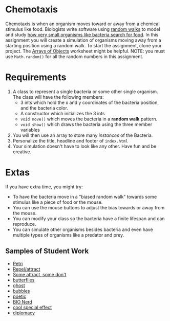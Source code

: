 Chemotaxis
==========
Chemotaxis is when an organism moves toward or away from a chemical stimulus like food. Biologists write software using [random walks](http://www.mit.edu/~kardar/teaching/projects/chemotaxis(AndreaSchmidt)/random.htm) to model and study [how very small organisms like bacteria search for food](http://www.mit.edu/~kardar/teaching/projects/chemotaxis(AndreaSchmidt)/). In this assignment you will create a simulation of organisms moving away from a starting position using a random walk. To start the assignment, clone your project. The [Arrays of Objects](https://drive.google.com/file/d/0Bz2ZkT6qWPYTZ1FCOTZrWS1pb3M/view?usp=sharing) worksheet might be helpful. NOTE: you must use `Math.random()` for all the random numbers in this assignment. 

Requirements
============
1. A class to represent a single bacteria or some other single organism. The class will have the following members:
   - 3 ints which hold the x and y coordinates of the bacteria position, and the bacteria color.
   - A constructor which initializes the 3 ints
   - `void move()` which moves the bacteria in a **random walk** pattern.
   - `void show()` which draws the bacteria using the three member variables 
2. You will then use an array to store many *instances* of the Bacteria. 
3. Personalize the title, headline and footer of `index.html`
4. Your simulation doesn't have to look like any other. Have fun and be creative.
   
Extas
==========
If you have extra time, you might try:
* To have the bacteria move in a "biased random walk" towards some stimulus like a piece of food or the mouse. 
* You can use the mouse buttons to adjust the bias towards or away from the mouse. 
* You can modify your class so the bacteria have a finite lifespan and can reproduce. 
* You can simulate other organisms besides bacteria and even have multiple types of organisms like a predator and prey. 


Samples of Student Work
-----------------------
* [Petri](https://belee7.github.io/Chemotaxis/)   
* [Repel/attract](https://danieldoan101.github.io/Chemotaxis/)   
* [Some attract, some don't](https://jizeng2.github.io/Chemotaxis/)
* [butterflies](https://lulzees.github.io/Chemotaxis/)
* [ghost](https://darkefox.github.io/Chemotaxis/)
* [bubbles](https://potato-krisu.github.io/Chemotaxis/)
* [poetic](https://lancytan.github.io/Chemotaxis/)
* [BIO Nerd](https://anli32.github.io/Chemotaxis/)
* [cool special effect](https://jalenng.github.io/Chemotaxis/)
* [diplomacy](https://riprivalov.github.io/Chemotaxis/)
 
